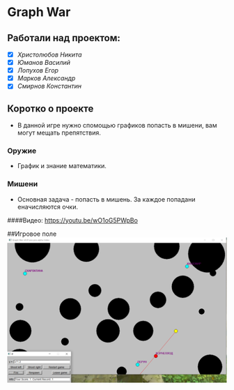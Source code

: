 # Graph War
## Работали над проектом:
* [x] *Христолюбов Никита*
* [x] *Юманов Василий*
* [x] *Лопухов Егор*
* [x] *Марков Александр*
* [x] *Смирнов Константин*
## Коротко о проекте
* В данной игре нужно спомощью графиков попасть в мишени, вам могут мещать препятствия.
### Оружие 
* График и знание математики.
### Мишени
* Основная задача - попасть в мишень. За каждое попадани еначисляются очки.

####Видео: https://youtu.be/wO1oG5PWpBo

##Игровое поле ![](png/Game.png)


